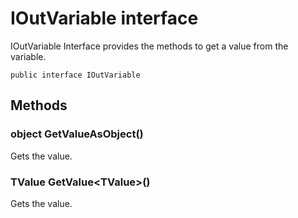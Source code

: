 # IOutVariable interface

IOutVariable Interface provides the methods to get a value from the variable.

<pre><code>public interface IOutVariable
</code></pre>

## Methods

### object GetValueAsObject()
Gets the value.

### TValue GetValue&lt;TValue&gt;()
Gets the value.